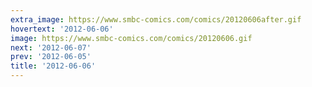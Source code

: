 ```yaml
---
extra_image: https://www.smbc-comics.com/comics/20120606after.gif
hovertext: '2012-06-06'
image: https://www.smbc-comics.com/comics/20120606.gif
next: '2012-06-07'
prev: '2012-06-05'
title: '2012-06-06'
---
```

